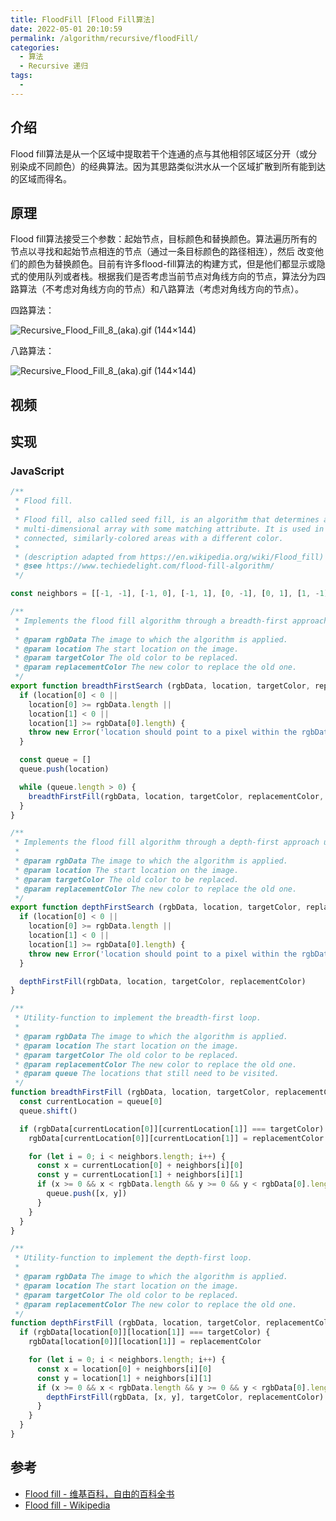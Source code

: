 ```yaml
---
title: FloodFill [Flood Fill算法]
date: 2022-05-01 20:10:59
permalink: /algorithm/recursive/floodFill/
categories:
  - 算法
  - Recursive 递归
tags:
  - 
---
```


## 介绍

Flood fill算法是从一个区域中提取若干个连通的点与其他相邻区域区分开（或分别染成不同颜色）的经典算法。因为其思路类似洪水从一个区域扩散到所有能到达的区域而得名。

## 原理

Flood fill算法接受三个参数：起始节点，目标颜色和替换颜色。算法遍历所有的节点以寻找和起始节点相连的节点（通过一条目标颜色的路径相连），然后 改变他们的颜色为替换颜色。目前有许多flood-fill算法的构建方式，但是他们都显示或隐式的使用队列或者栈。根据我们是否考虑当前节点对角线方向的节点，算法分为四路算法（不考虑对角线方向的节点）和八路算法（考虑对角线方向的节点）。

四路算法：

![Recursive_Flood_Fill_8_(aka).gif (144×144)](https://upload.wikimedia.org/wikipedia/commons/8/89/Recursive_Flood_Fill_8_%28aka%29.gif)

八路算法：

![Recursive_Flood_Fill_8_(aka).gif (144×144)](https://upload.wikimedia.org/wikipedia/commons/8/89/Recursive_Flood_Fill_8_%28aka%29.gif)

## 视频

<Bilibili id="av94233528" />

## 实现

### JavaScript

```js
/**
 * Flood fill.
 *
 * Flood fill, also called seed fill, is an algorithm that determines and alters the area connected to a given node in a
 * multi-dimensional array with some matching attribute. It is used in the "bucket" fill tool of paint programs to fill
 * connected, similarly-colored areas with a different color.
 *
 * (description adapted from https://en.wikipedia.org/wiki/Flood_fill)
 * @see https://www.techiedelight.com/flood-fill-algorithm/
 */

const neighbors = [[-1, -1], [-1, 0], [-1, 1], [0, -1], [0, 1], [1, -1], [1, 0], [1, 1]]

/**
 * Implements the flood fill algorithm through a breadth-first approach using a queue.
 *
 * @param rgbData The image to which the algorithm is applied.
 * @param location The start location on the image.
 * @param targetColor The old color to be replaced.
 * @param replacementColor The new color to replace the old one.
 */
export function breadthFirstSearch (rgbData, location, targetColor, replacementColor) {
  if (location[0] < 0 ||
    location[0] >= rgbData.length ||
    location[1] < 0 ||
    location[1] >= rgbData[0].length) {
    throw new Error('location should point to a pixel within the rgbData')
  }

  const queue = []
  queue.push(location)

  while (queue.length > 0) {
    breadthFirstFill(rgbData, location, targetColor, replacementColor, queue)
  }
}

/**
 * Implements the flood fill algorithm through a depth-first approach using recursion.
 *
 * @param rgbData The image to which the algorithm is applied.
 * @param location The start location on the image.
 * @param targetColor The old color to be replaced.
 * @param replacementColor The new color to replace the old one.
 */
export function depthFirstSearch (rgbData, location, targetColor, replacementColor) {
  if (location[0] < 0 ||
    location[0] >= rgbData.length ||
    location[1] < 0 ||
    location[1] >= rgbData[0].length) {
    throw new Error('location should point to a pixel within the rgbData')
  }

  depthFirstFill(rgbData, location, targetColor, replacementColor)
}

/**
 * Utility-function to implement the breadth-first loop.
 *
 * @param rgbData The image to which the algorithm is applied.
 * @param location The start location on the image.
 * @param targetColor The old color to be replaced.
 * @param replacementColor The new color to replace the old one.
 * @param queue The locations that still need to be visited.
 */
function breadthFirstFill (rgbData, location, targetColor, replacementColor, queue) {
  const currentLocation = queue[0]
  queue.shift()

  if (rgbData[currentLocation[0]][currentLocation[1]] === targetColor) {
    rgbData[currentLocation[0]][currentLocation[1]] = replacementColor

    for (let i = 0; i < neighbors.length; i++) {
      const x = currentLocation[0] + neighbors[i][0]
      const y = currentLocation[1] + neighbors[i][1]
      if (x >= 0 && x < rgbData.length && y >= 0 && y < rgbData[0].length) {
        queue.push([x, y])
      }
    }
  }
}

/**
 * Utility-function to implement the depth-first loop.
 *
 * @param rgbData The image to which the algorithm is applied.
 * @param location The start location on the image.
 * @param targetColor The old color to be replaced.
 * @param replacementColor The new color to replace the old one.
 */
function depthFirstFill (rgbData, location, targetColor, replacementColor) {
  if (rgbData[location[0]][location[1]] === targetColor) {
    rgbData[location[0]][location[1]] = replacementColor

    for (let i = 0; i < neighbors.length; i++) {
      const x = location[0] + neighbors[i][0]
      const y = location[1] + neighbors[i][1]
      if (x >= 0 && x < rgbData.length && y >= 0 && y < rgbData[0].length) {
        depthFirstFill(rgbData, [x, y], targetColor, replacementColor)
      }
    }
  }
}
```

## 参考

- [Flood fill - 维基百科，自由的百科全书](https://zh.wikipedia.org/wiki/Flood_fill)
- [Flood fill - Wikipedia](https://en.wikipedia.org/wiki/Flood_fill)